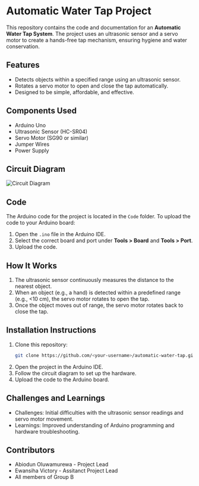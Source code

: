 # Automatic Water Tap Project  
This repository contains the code and documentation for an **Automatic Water Tap System**. The project uses an ultrasonic sensor and a servo motor to create a hands-free tap mechanism, ensuring hygiene and water conservation.



## Features  
- Detects objects within a specified range using an ultrasonic sensor.  
- Rotates a servo motor to open and close the tap automatically.  
- Designed to be simple, affordable, and effective.  



## Components Used  
- Arduino Uno  
- Ultrasonic Sensor (HC-SR04)  
- Servo Motor (SG90 or similar)  
- Jumper Wires  
- Power Supply  



## Circuit Diagram  
![Circuit Diagram](./CircuitDiagram/circuit_diagram.png)



## Code  
The Arduino code for the project is located in the `Code` folder. To upload the code to your Arduino board:  
1. Open the `.ino` file in the Arduino IDE.  
2. Select the correct board and port under **Tools > Board** and **Tools > Port**.  
3. Upload the code.  



## How It Works  
1. The ultrasonic sensor continuously measures the distance to the nearest object.  
2. When an object (e.g., a hand) is detected within a predefined range (e.g., <10 cm), the servo motor rotates to open the tap.  
3. Once the object moves out of range, the servo motor rotates back to close the tap.  



## Installation Instructions  
1. Clone this repository:  
   ```bash
   git clone https://github.com/<your-username>/automatic-water-tap.git
2. Open the project in the Arduino IDE.
3. Follow the circuit diagram to set up the hardware.
4. Upload the code to the Arduino board.



## Challenges and Learnings
- Challenges: Initial difficulties with the ultrasonic sensor readings and servo motor movement.
- Learnings: Improved understanding of Arduino programming and hardware troubleshooting.



## Contributors
- Abiodun Oluwamurewa - Project Lead
- Ewansiha Victory - Assitanct Project Lead
- All members of Group B 

